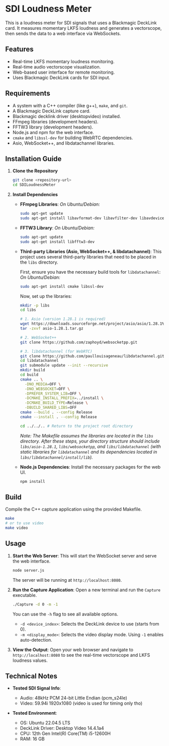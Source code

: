 # SDI Loudness Meter

This is a loudness meter for SDI signals that uses a Blackmagic DeckLink card. It measures momentary LKFS loudness and generates a vectorscope, then sends the data to a web interface via WebSockets.

## Features

*   Real-time LKFS momentary loudness monitoring.
*   Real-time audio vectorscope visualization.
*   Web-based user interface for remote monitoring.
*   Uses Blackmagic DeckLink cards for SDI input.

## Requirements

*   A system with a C++ compiler (like g++), `make`, and `git`.
*   A Blackmagic DeckLink capture card.
*   Blackmagic decklink driver (desktopvideo) installed.
*   FFmpeg libraries (development headers).
*   FFTW3 library (development headers).
*   Node.js and npm for the web interface.
*   `cmake` and `libssl-dev` for building WebRTC dependencies.
*   Asio, WebSocket++, and libdatachannel libraries.

## Installation Guide

1.  **Clone the Repository**
    ```bash
    git clone <repository-url>
    cd SDILoudnessMeter
    ```

2.  **Install Dependencies**

    *   **FFmpeg Libraries**:
        *On Ubuntu/Debian:*
        ```bash
        sudo apt-get update
        sudo apt-get install libavformat-dev libavfilter-dev libavdevice-dev libavutil-dev
        ```

    *   **FFTW3 Library**:
        *On Ubuntu/Debian:*
        ```bash
        sudo apt-get update
        sudo apt-get install libfftw3-dev
        ```

    *   **Third-party Libraries (Asio, WebSocket++, & libdatachannel)**:
        This project uses several third-party libraries that need to be placed in the `libs` directory.

        First, ensure you have the necessary build tools for `libdatachannel`:
        *On Ubuntu/Debian:*
        ```bash
        sudo apt-get install cmake libssl-dev
        ```

        Now, set up the libraries:
        ```bash
        mkdir -p libs
        cd libs

        # 1. Asio (version 1.28.1 is required)
        wget https://downloads.sourceforge.net/project/asio/asio/1.28.1%20(Stable)/asio-1.28.1.tar.gz
        tar -zxvf asio-1.28.1.tar.gz

        # 2. WebSocket++
        git clone https://github.com/zaphoyd/websocketpp.git

        # 3. libdatachannel (for WebRTC)
        git clone https://github.com/paullouisageneau/libdatachannel.git
        cd libdatachannel
        git submodule update --init --recursive
        mkdir build
        cd build
        cmake .. \
          -DNO_MEDIA=OFF \
          -DNO_WEBSOCKET=OFF \
          -DPREFER_SYSTEM_LIB=OFF \
          -DCMAKE_INSTALL_PREFIX=../install \
          -DCMAKE_BUILD_TYPE=Release \
          -DBUILD_SHARED_LIBS=OFF
        cmake --build . --config Release
        cmake --install . --config Release
        
        cd ../../.. # Return to the project root directory
        ```
        *Note: The Makefile assumes the libraries are located in the `libs` directory. After these steps, your directory structure should include `libs/asio-1.28.1`, `libs/websocketpp`, and `libs/libdatachannel` (with static libraries for `libdatachannel` and its dependencies located in `libs/libdatachannel/install/lib`).*

    *   **Node.js Dependencies**:
        Install the necessary packages for the web UI.
        ```bash
        npm install
        ```

## Build

Compile the C++ capture application using the provided Makefile.

```bash
make
# or to use video
make video
```

## Usage

1.  **Start the Web Server**:
    This will start the WebSocket server and serve the web interface.
    ```bash
    node server.js
    ```
    The server will be running at `http://localhost:8080`.

2.  **Run the Capture Application**:
    Open a new terminal and run the `Capture` executable.
    ```bash
    ./Capture -d 0 -m -1
    ```
    You can use the `-h` flag to see all available options.
    *   `-d <device_index>`: Selects the DeckLink device to use (starts from 0).
    *   `-m <display_mode>`: Selects the video display mode. Using `-1` enables auto-detection.

3.  **View the Output**:
    Open your web browser and navigate to `http://localhost:8080` to see the real-time vectorscope and LKFS loudness values.

## Technical Notes

*   **Tested SDI Signal Info**:
    *   Audio: 48kHz PCM 24-bit Little Endian (pcm_s24le)
    *   Video: 59.94i 1920x1080 (video is used for timing only tho)

*   **Tested Environment**:
    *   OS: Ubuntu 22.04.5 LTS
    *   DeckLink Driver: Desktop Video 14.4.1a4
    *   CPU: 12th Gen Intel(R) Core(TM) i5-12600H
    *   RAM: 16 GB